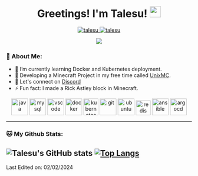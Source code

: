 <h1 align="center">
  Greetings! I'm Talesu!
  <a href="https://github.com/t">
    <img src="https://media.giphy.com/media/hvRJCLFzcasrR4ia7z/giphy.gif" width="30">
  </a>
</h1>

<p align="center">
  <a href="https://github.com/Talesu">
    <img src="https://komarev.com/ghpvc/?username=talesu&label=Profile%20views&color=0e75b6&style=flat" alt="talesu" />
  </a>
  <a href="https://github.com/Talesu">
    <img src="https://img.shields.io/github/followers/talesu?label=Followers" alt="talesu" />
  </a>
</p>

<p align="center">
  <a href="https://github.com/Talesu">
    <img src="https://readme-typing-svg.herokuapp.com?lines=Sys+Admin;Network+Engineer;Minecraft+Server+Developer;Discord+->+talesu;Always+learning+new+things&center=true&width=380&height=35">
  </a>
</p>

### 🤵 About Me:
- 🌱 I’m currently learning Docker and Kubernetes deployment.
- 💬 Developing a Minecraft Project in my free time called [UnixMC](https://github.com/UnixMC-Project).
- 💽 Let's connect on [Discord](https://discord.gg/unixmc)
- ⚡ Fun fact: I made a Rick Astley block in Minecraft.

<p align="center">
  <img src="https://cdn.jsdelivr.net/gh/devicons/devicon/icons/java/java-original.svg" alt="java" width="45" height="45"/> 
  <img src="https://cdn.jsdelivr.net/gh/devicons/devicon/icons/mysql/mysql-original.svg" alt="mysql" width="45" height="45"/> 
  <img src="https://cdn.jsdelivr.net/gh/devicons/devicon/icons/vscode/vscode-original.svg" alt="vscode" width="45" height="45"/>
  <img src="https://cdn.jsdelivr.net/gh/devicons/devicon/icons/docker/docker-original.svg" alt="docker" width="45" height="45"/> 
  <img src="https://www.vectorlogo.zone/logos/kubernetes/kubernetes-icon.svg" alt="kubernetes" width="40" height="45"/>
  <img src="https://cdn.jsdelivr.net/gh/devicons/devicon/icons/git/git-original.svg" alt="git" width="45" height="45"/> 
  <img src="https://cdn.jsdelivr.net/gh/devicons/devicon/icons/ubuntu/ubuntu-plain.svg" alt="ubuntu" width="45" height="45"/>
  <img src="https://cdn.jsdelivr.net/gh/devicons/devicon/icons/redis/redis-original.svg" alt="redis" width="40" height="40"/>  
  <img src="https://cdn.jsdelivr.net/gh/devicons/devicon/icons/ansible/ansible-original.svg" alt="ansible" width="45" height="45"/>  
  <img src="https://cdn.jsdelivr.net/gh/devicons/devicon/icons/argocd/argocd-original.svg" alt="argocd" width="45" height="45"/>  
</p>

---

### 🐱 My Github Stats:
![Talesu's GitHub stats](https://github-readme-stats.vercel.app/api?username=talesu&show_icons=true&title_color=d44b3e&icon_color=d44b3e&text_color=676e95&bg_color=282c34)
[![Top Langs](https://github-readme-stats.vercel.app/api/top-langs/?username=talesu&layout=compact&text_color=daf7dc&bg_color=151515)](https://github.com/anuraghazra/github-readme-stats)
---
Last Edited on: 02/02/2024
